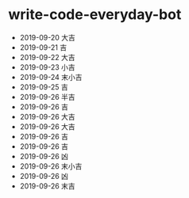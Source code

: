 # write-code-everyday-bot
- 2019-09-20 大吉
- 2019-09-21 吉
- 2019-09-22 大吉
- 2019-09-23 小吉
- 2019-09-24 末小吉
- 2019-09-25 吉
- 2019-09-26 半吉
- 2019-09-26 吉
- 2019-09-26 大吉
- 2019-09-26 大吉
- 2019-09-26 吉
- 2019-09-26 吉
- 2019-09-26 凶
- 2019-09-26 末小吉
- 2019-09-26 凶
- 2019-09-26 末吉
